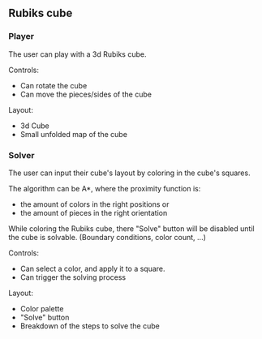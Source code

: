 ## Rubiks cube

### Player

The user can play with a 3d Rubiks cube.

Controls:

- Can rotate the cube
- Can move the pieces/sides of the cube

Layout:

- 3d Cube
- Small unfolded map of the cube

### Solver

The user can input their cube's layout by coloring in the cube's squares.

The algorithm can be A\*, where the proximity function is:

- the amount of colors in the right positions or
- the amount of pieces in the right orientation

While coloring the Rubiks cube, there "Solve" button will be disabled until the cube is solvable. (Boundary conditions, color count, ...)

Controls:

- Can select a color, and apply it to a square.
- Can trigger the solving process

Layout:

- Color palette
- "Solve" button
- Breakdown of the steps to solve the cube
